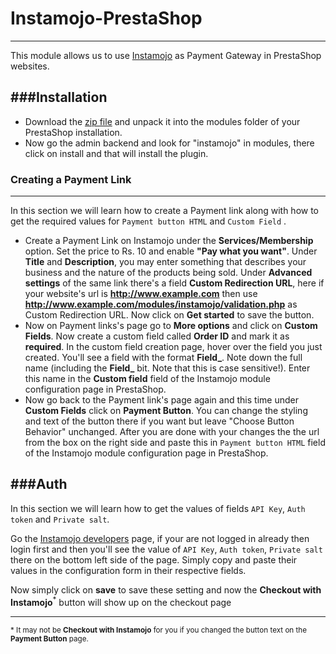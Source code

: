 Instamojo-PrestaShop  
====
----
This module allows us to use [Instamojo](https://www.instamojo.com) as Payment Gateway in PrestaShop websites.

###Installation
---
- Download the [zip file](https://github.com/ashwch/Instamojo-PrestaShop/archive/master.zip) and unpack it into the modules folder of your PrestaShop installation.
- Now go the admin backend and look for "instamojo" in modules, there click on install and that will install the plugin.

### Creating a Payment Link
----
In this section we will learn how to create a Payment link along with how to get the required values for `Payment button HTML` and `Custom Field` .

- Create a Payment Link on Instamojo under the **Services/Membership** option. Set the price to Rs. 10 and enable **"Pay what you want"**.  Under **Title** and **Description**, you may enter something that describes your business and the nature of the products being sold. Under **Advanced settings** of the same link there's a field **Custom Redirection URL**, here if your website's url is **http://www.example.com** then use **http://www.example.com/modules/instamojo/validation.php** as Custom Redirection URL.
Now click on **Get started** to save the button. 
- Now on Payment links's page go to **More options** and click on **Custom Fields**. Now create a custom field called **Order ID** and mark it as **required**. In the custom field creation page, hover over the field you just created. You'll see a field with the format **Field_**. Note down the full name (including the **Field_** bit. Note that this is case sensitive!). Enter this name in the **Custom field** field of the Instamojo module configuration page in PrestaShop.
- Now go back to the Payment link's page again and this time under **Custom Fields** click on **Payment Button**. You can change the styling and text of the button there if you want but leave "Choose Button Behavior" unchanged. After you are done with your changes the the url from the box on the right side and paste this in `Payment button HTML` field of the Instamojo module configuration page in PrestaShop.

###Auth
---
In this section we will learn how to get the values of fields  `API Key`,  `Auth token` and `Private salt`.

Go the [Instamojo developers](https://www.instamojo.com/developers/) page, if your are not logged in already then login first and then you'll see the value of `API Key`,  `Auth token`,  `Private salt` there on the bottom left side of the page. Simply copy and paste their values in the configuration form in their respective fields.

Now simply click on **save** to save these setting and now the **Checkout with Instamojo**<sup>*</sup> button will show up on the checkout page

---
<sub>* It may not be **Checkout with Instamojo** for you if you changed the button text on the **Payment Button** page.</sub>
